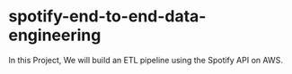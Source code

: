 # spotify-end-to-end-data-engineering
In this Project, We will build an ETL pipeline using the Spotify API on AWS.
